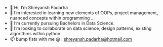 - 👋 Hi, I’m Shreyansh Padarha
- 👀 I’m interested in learning new elements of OOPs, project management, nuanced concepts within programming ...
- 🌱 I’m currently pursuing Bachelors in Data Science.
- 💞️ I’m looking to collaborate on data science, design patterns, existing algorithms within python
- 📫 bump fists with me @ : shreyansh.padarha@hotmail.com

<!---
shreyansh-2003/shreyansh-2003 is a ✨ special ✨ repository because its `README.md` (this file) appears on your GitHub profile.
You can click the Preview link to take a look at your changes.
--->
